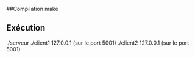 ##Compilation
make
## Exécution
./serveur
./client1 127.0.0.1 (sur le port 5001)
./client2 127.0.0.1 (sur le port 5001)
